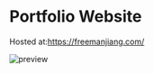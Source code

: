 # Portfolio Website
Hosted at:https://freemanjiang.com/

![preview](https://user-images.githubusercontent.com/56516912/130343709-985882a4-5d46-43c8-a280-71bd4f68ec47.png)
